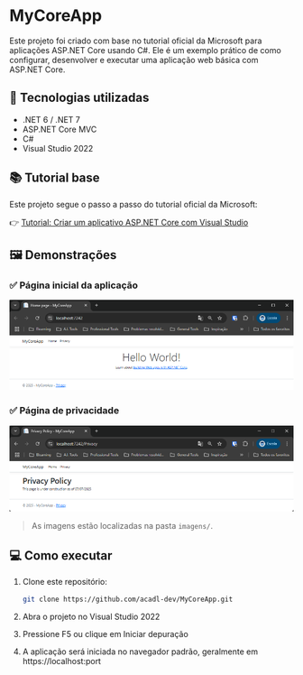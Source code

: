 # MyCoreApp

Este projeto foi criado com base no tutorial oficial da Microsoft para aplicações ASP.NET Core usando C#. Ele é um exemplo prático de como configurar, desenvolver e executar uma aplicação web básica com ASP.NET Core.

## 🚀 Tecnologias utilizadas

- .NET 6 / .NET 7
- ASP.NET Core MVC
- C#
- Visual Studio 2022

## 📚 Tutorial base

Este projeto segue o passo a passo do tutorial oficial da Microsoft:

👉 [Tutorial: Criar um aplicativo ASP.NET Core com Visual Studio](https://learn.microsoft.com/pt-br/visualstudio/get-started/csharp/tutorial-aspnet-core?view=vs-2022)

## 🖼️ Demonstrações

### ✅ Página inicial da aplicação

![Home Page](./MyCoreApp/wwwroot/imagens/Hello%20world.png)

### ✅ Página de privacidade

![Privacy Page](./MyCoreApp/wwwroot/imagens/Tela%20Privacy.png)

> As imagens estão localizadas na pasta `imagens/`. 

## 💻 Como executar

1. Clone este repositório:
   ```bash
   git clone https://github.com/acadl-dev/MyCoreApp.git

2. Abra o projeto no Visual Studio 2022

3. Pressione F5 ou clique em Iniciar depuração

4. A aplicação será iniciada no navegador padrão, geralmente em https://localhost:port
